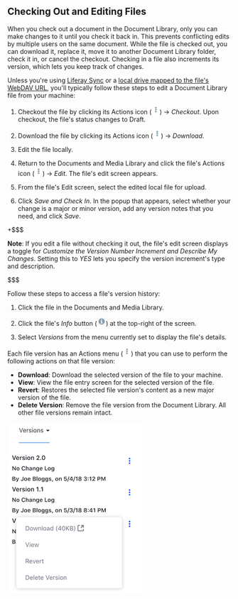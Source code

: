 ## Checking Out and Editing Files

When you check out a document in the Document Library, only you can make changes 
to it until you check it back in. This prevents conflicting edits by multiple 
users on the same document. While the file is checked out, you can download it, 
replace it, move it to another Document Library folder, check it in, or cancel 
the checkout. Checking in a file also increments its version, which lets you 
keep track of changes. 

Unless you're using
[Liferay Sync](/discover/portal/-/knowledge_base/7-1/using-liferay-sync-on-your-desktop)
or a 
[local drive mapped to the file's WebDAV URL](https://www.liferay.com/), 
you'll typically follow these steps to edit a Document Library file from your 
machine: 

1.  Checkout the file by clicking its Actions icon 
    (![Actions](../../../../images/icon-actions.png)) &rarr; *Checkout*. Upon 
    checkout, the file's status changes to Draft. 

2.  Download the file by clicking its Actions icon 
    (![Actions](../../../../images/icon-actions.png)) &rarr; *Download*. 

3.  Edit the file locally. 

4.  Return to the Documents and Media Library and click the file's Actions icon 
    (![Actions](../../../../images/icon-actions.png)) &rarr; *Edit*. The file's 
    edit screen appears. 

5.  From the file's Edit screen, select the edited local file for upload. 

6.  Click *Save and Check In*. In the popup that appears, select whether your 
    change is a major or minor version, add any version notes that you need, and 
    click *Save*. 

+$$$

**Note**: If you edit a file without checking it out, the file's edit screen 
displays a toggle for *Customize the Version Number Increment and Describe My 
Changes*. Setting this to *YES* lets you specify the version increment's type 
and description.

$$$

Follow these steps to access a file's version history:

1.  Click the file in the Documents and Media Library.

2.  Click the file's *Info* button 
    (![**i**](../../../../images/icon-information.png)) at the top-right of the 
    screen. 

3.  Select *Versions* from the menu currently set to display the file's details. 

Each file version has an Actions menu 
(![Actions](../../../../images/icon-actions.png)) that you can use to perform 
the following actions on that file version:

-   **Download**: Download the selected version of the file to your machine. 
-   **View**: View the file entry screen for the selected version of the file. 
-   **Revert**: Restores the selected file version's content as a new major 
    version of the file. 
-   **Delete Version**: Remove the file version from the Document Library. All 
    other file versions remain intact. 

![Figure 1: The version history actions let you inspect, delete, and reinstate file versions.](../../../../images/dm-file-version-actions.png)
